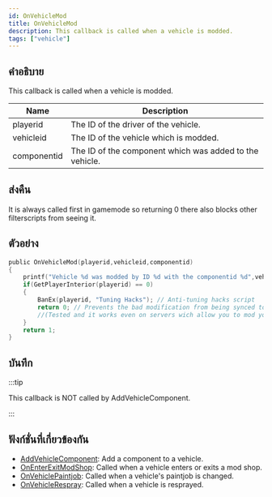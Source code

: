 ```yaml
---
id: OnVehicleMod
title: OnVehicleMod
description: This callback is called when a vehicle is modded.
tags: ["vehicle"]
---
```


## คำอธิบาย

This callback is called when a vehicle is modded.

| Name        | Description                                             |
| ----------- | ------------------------------------------------------- |
| playerid    | The ID of the driver of the vehicle.                    |
| vehicleid   | The ID of the vehicle which is modded.                  |
| componentid | The ID of the component which was added to the vehicle. |

## ส่งคืน

It is always called first in gamemode so returning 0 there also blocks other filterscripts from seeing it.

## ตัวอย่าง

```c
public OnVehicleMod(playerid,vehicleid,componentid)
{
    printf("Vehicle %d was modded by ID %d with the componentid %d",vehicleid,playerid,componentid);
    if(GetPlayerInterior(playerid) == 0)
    {
        BanEx(playerid, "Tuning Hacks"); // Anti-tuning hacks script
        return 0; // Prevents the bad modification from being synced to other players
        //(Tested and it works even on servers wich allow you to mod your vehicle using commands, menus, dialogs, etc..
    }
    return 1;
}
```

## บันทึก

:::tip

This callback is NOT called by AddVehicleComponent.

:::

## ฟังก์ชั่นที่เกี่ยวข้องกัน

- [AddVehicleComponent](../../scripting/functions/AddVehicleComponent.md): Add a component to a vehicle.
- [OnEnterExitModShop](../../scripting/callbacks/OnEnterExitModShop.md): Called when a vehicle enters or exits a mod shop.
- [OnVehiclePaintjob](../../scripting/callbacks/OnVehiclePaintjob.md): Called when a vehicle's paintjob is changed.
- [OnVehicleRespray](../../scripting/callbacks/OnVehicleRespray.md): Called when a vehicle is resprayed.
